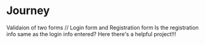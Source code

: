 #  Journey

Validaion of two forms //  Login form and  Registration form
Is the registration info same as the login info entered? Here there's a helpful project!!!
